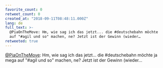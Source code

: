 ```yaml
---
favorite_count: 0
retweet_count: 0
created_at: "2018-09-11T08:48:11.000Z"
lang: de
full_text: >-
  @PiaOnTheMove: Hm, wie sag ich das jetzt... die #deutschebahn möchte ja mega
  auf "#agil und so" machen, ne? Jetzt ist der Gewinn (wieder…
retweeted: true
---
```


[@PiaOnTheMove](https://twitter.com/PiaOnTheMove): Hm, wie sag ich das jetzt...
die #deutschebahn möchte ja mega auf "#agil und so" machen, ne? Jetzt ist der
Gewinn (wieder…
